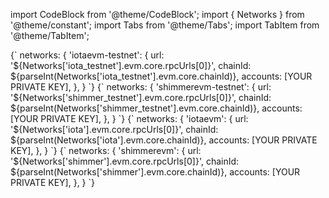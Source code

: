 import CodeBlock from '@theme/CodeBlock';
import { Networks } from '@theme/constant';
import Tabs from '@theme/Tabs';
import TabItem from '@theme/TabItem';

<Tabs groupId='network'>
<TabItem value='iota_testnet' label='IOTA EVM Testnet'>

<CodeBlock language="js">
{`
networks: {
    'iotaevm-testnet': {
        url: '${Networks['iota_testnet'].evm.core.rpcUrls[0]}',
        chainId: ${parseInt(Networks['iota_testnet'].evm.core.chainId)},
        accounts: [YOUR PRIVATE KEY],
    },
}
`}
</CodeBlock>

</TabItem>
<TabItem value='shimmer_testnet' label='ShimmerEVM Testnet'>

<CodeBlock language="js">
{`
networks: {
    'shimmerevm-testnet': {
        url: '${Networks['shimmer_testnet'].evm.core.rpcUrls[0]}',
        chainId: ${parseInt(Networks['shimmer_testnet'].evm.core.chainId)},
        accounts: [YOUR PRIVATE KEY],
    },
}
`}
</CodeBlock>

</TabItem>
<TabItem value='iota' label='IOTA EVM'>

<CodeBlock language="js">
{`
networks: {
    'iotaevm': {
        url: '${Networks['iota'].evm.core.rpcUrls[0]}',
        chainId: ${parseInt(Networks['iota'].evm.core.chainId)},
        accounts: [YOUR PRIVATE KEY],
    },
}
`}
</CodeBlock>

</TabItem>
<TabItem value='shimmer' label='ShimmerEVM'>

<CodeBlock language="js">
{`
networks: {
    'shimmerevm': {
        url: '${Networks['shimmer'].evm.core.rpcUrls[0]}',
        chainId: ${parseInt(Networks['shimmer'].evm.core.chainId)},
        accounts: [YOUR PRIVATE KEY],
    },
}
`}
</CodeBlock>

</TabItem>
</Tabs>